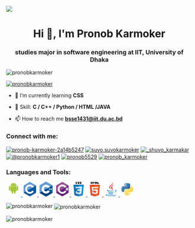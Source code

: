 ![](https://scontent.fdac24-1.fna.fbcdn.net/v/t39.30808-6/314752507_1488263558346988_1802142373947930985_n.jpg?_nc_cat=100&ccb=1-7&_nc_sid=8bfeb9&_nc_eui2=AeFsUKNBcdCBVKS20shJc26wKYpZYSDeQfQpillhIN5B9P53CmKRrsOFOjgCdWexNgTCQy3BF9oHyCMN6urGGL9h&_nc_ohc=U_89eLPgd2cAX89b_lf&_nc_ht=scontent.fdac24-1.fna&oh=00_AfD7QlYi7E_djreUIVbgvMsdL-1kpDH-jJRWk1NzFCGVww&oe=645079F2)


<h1 align="center">Hi 👋, I'm Pronob Karmoker</h1>
<h3 align="center">studies major in software engineering at IIT, University of Dhaka</h3>

<p align="left"> <img src="https://komarev.com/ghpvc/?username=pronobkarmoker&label=Profile%20views&color=0e75b6&style=flat" alt="pronobkarmoker" /> </p>

<p align="left"> <a href="https://github.com/ryo-ma/github-profile-trophy"><img src="https://github-profile-trophy.vercel.app/?username=pronobkarmoker" alt="pronobkarmoker" /></a> </p>

- 🌱 I’m currently learning **CSS**

- 💬 Skill: **C / C++ / Python / HTML /JAVA**

- 📫 How to reach me **bsse1431@iit.du.ac.bd**

<h3 align="left">Connect with me:</h3>
<p align="left">
<a href="https://linkedin.com/in/pronob-karmoker-2a14b5247" target="blank"><img align="center" src="https://raw.githubusercontent.com/rahuldkjain/github-profile-readme-generator/master/src/images/icons/Social/linked-in-alt.svg" alt="pronob-karmoker-2a14b5247" height="30" width="40" /></a>
<a href="https://fb.com/suvo.suvokarmoker" target="blank"><img align="center" src="https://raw.githubusercontent.com/rahuldkjain/github-profile-readme-generator/master/src/images/icons/Social/facebook.svg" alt="suvo.suvokarmoker" height="30" width="40" /></a>
<a href="https://instagram.com/_shuvo_karmakar" target="blank"><img align="center" src="https://raw.githubusercontent.com/rahuldkjain/github-profile-readme-generator/master/src/images/icons/Social/instagram.svg" alt="_shuvo_karmakar" height="30" width="40" /></a>
<a href="https://www.hackerrank.com/@pronobkarmoker1" target="blank"><img align="center" src="https://raw.githubusercontent.com/rahuldkjain/github-profile-readme-generator/master/src/images/icons/Social/hackerrank.svg" alt="@pronobkarmoker1" height="30" width="40" /></a>
<a href="https://codeforces.com/profile/pronob5529" target="blank"><img align="center" src="https://raw.githubusercontent.com/rahuldkjain/github-profile-readme-generator/master/src/images/icons/Social/codeforces.svg" alt="pronob5529" height="30" width="40" /></a>
<a href="https://www.leetcode.com/pronob_karmoker" target="blank"><img align="center" src="https://raw.githubusercontent.com/rahuldkjain/github-profile-readme-generator/master/src/images/icons/Social/leet-code.svg" alt="pronob_karmoker" height="30" width="40" /></a>
</p>

<h3 align="left">Languages and Tools:</h3>
<p align="left"> <a href="https://developer.android.com" target="_blank" rel="noreferrer"> <img src="https://raw.githubusercontent.com/devicons/devicon/master/icons/android/android-original-wordmark.svg" alt="android" width="40" height="40"/> </a> <a href="https://www.cprogramming.com/" target="_blank" rel="noreferrer"> <img src="https://raw.githubusercontent.com/devicons/devicon/master/icons/c/c-original.svg" alt="c" width="40" height="40"/> </a> <a href="https://www.w3schools.com/cpp/" target="_blank" rel="noreferrer"> <img src="https://raw.githubusercontent.com/devicons/devicon/master/icons/cplusplus/cplusplus-original.svg" alt="cplusplus" width="40" height="40"/> </a> <a href="https://www.w3schools.com/cs/" target="_blank" rel="noreferrer"> <img src="https://raw.githubusercontent.com/devicons/devicon/master/icons/csharp/csharp-original.svg" alt="csharp" width="40" height="40"/> </a> <a href="https://www.w3schools.com/css/" target="_blank" rel="noreferrer"> <img src="https://raw.githubusercontent.com/devicons/devicon/master/icons/css3/css3-original-wordmark.svg" alt="css3" width="40" height="40"/> </a> <a href="https://www.w3.org/html/" target="_blank" rel="noreferrer"> <img src="https://raw.githubusercontent.com/devicons/devicon/master/icons/html5/html5-original-wordmark.svg" alt="html5" width="40" height="40"/> </a> <a href="https://www.java.com" target="_blank" rel="noreferrer"> <img src="https://raw.githubusercontent.com/devicons/devicon/master/icons/java/java-original.svg" alt="java" width="40" height="40"/> </a> <a href="https://www.python.org" target="_blank" rel="noreferrer"> <img src="https://raw.githubusercontent.com/devicons/devicon/master/icons/python/python-original.svg" alt="python" width="40" height="40"/> </a> </p>

<p><img align="left" src="https://github-readme-stats.vercel.app/api/top-langs?username=pronobkarmoker&show_icons=true&locale=en&layout=compact" alt="pronobkarmoker" /></p>

<p>&nbsp;<img align="center" src="https://github-readme-stats.vercel.app/api?username=pronobkarmoker&show_icons=true&locale=en" alt="pronobkarmoker" /></p>

<p><img align="center" src="https://github-readme-streak-stats.herokuapp.com/?user=pronobkarmoker&" alt="pronobkarmoker" /></p>
